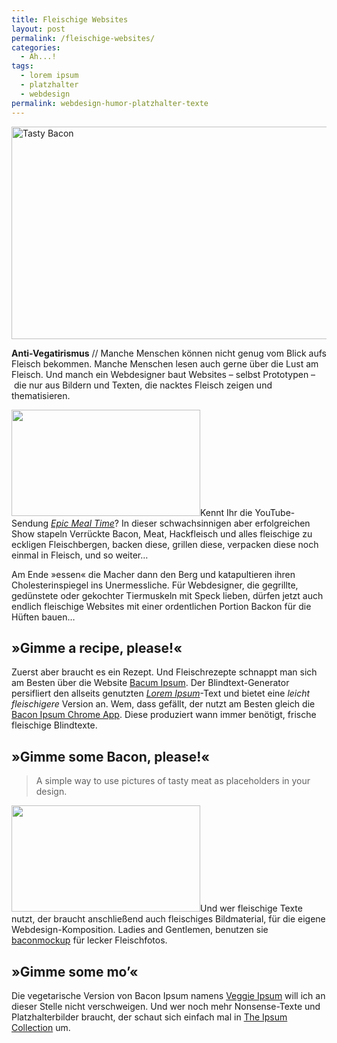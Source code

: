 ```yaml
---
title: Fleischige Websites
layout: post
permalink: /fleischige-websites/
categories:
  - Ah...!
tags:
  - lorem ipsum
  - platzhalter
  - webdesign
permalink: webdesign-humor-platzhalter-texte
---
```

<img src="http://baconmockup.com/604/340" alt="Tasty Bacon" width="604" height="340" />

**Anti-Vegatirismus** // Manche Menschen können nicht genug vom Blick aufs Fleisch bekommen. Manche Menschen lesen auch gerne über die Lust am Fleisch. Und manch ein Webdesigner baut Websites – selbst Prototypen – die nur aus Bildern und Texten, die nacktes Fleisch zeigen und thematisieren.<!--more-->

<img class="alignright" src="http://baconmockup.com/302/170" alt="" width="302" height="170" />Kennt Ihr die YouTube-Sendung *[Epic Meal Time][1]*? In dieser schwachsinnigen aber erfolgreichen Show stapeln Verrückte Bacon, Meat, Hackfleisch und alles fleischige zu eckligen Fleischbergen, backen diese, grillen diese, verpacken diese noch einmal in Fleisch, und so weiter&#8230;

Am Ende »essen« die Macher dann den Berg und katapultieren ihren Cholesterinspiegel ins Unermessliche. Für Webdesigner, die gegrillte, gedünstete oder gekochter Tiermuskeln mit Speck lieben, dürfen jetzt auch endlich fleischige Websites mit einer ordentlichen Portion Backon für die Hüften bauen&#8230;

## »Gimme a recipe, please!«

Zuerst aber braucht es ein Rezept. Und Fleischrezepte schnappt man sich am Besten über die Website [Bacum Ipsum][2]. Der Blindtext-Generator persifliert den allseits genutzten *[Lorem Ipsum][3]*-Text und bietet eine *leicht fleischigere* Version an. Wem, dass gefällt, der nutzt am Besten gleich die [Bacon Ipsum Chrome App][4]. Diese produziert wann immer benötigt, frische fleischige Blindtexte.

## »Gimme some Bacon, please!«

> A simple way to use pictures of tasty meat as placeholders in your design. 

<img class="alignleft" src="http://baconmockup.com/302/171" alt="" width="302" height="170" />Und wer fleischige Texte nutzt, der braucht anschließend auch fleischiges Bildmaterial, für die eigene Webdesign-Komposition. Ladies and Gentlemen, benutzen sie [baconmockup][5] für lecker Fleischfotos.

## »Gimme some mo&#8217;«

Die vegetarische Version von Bacon Ipsum namens [Veggie Ipsum][6] will ich an dieser Stelle nicht verschweigen. Und wer noch mehr Nonsense-Texte und Platzhalterbilder braucht, der schaut sich einfach mal in [The Ipsum Collection][7] um.

 [1]: https://www.youtube.com/user/EpicMealTime
 [2]: http://baconipsum.com/
 [3]: http://de.wikipedia.org/wiki/Lorem_ipsum
 [4]: https://chrome.google.com/webstore/detail/bacon-ipsum/aemfamjbcdkhembecdcmmfeedmkcicii
 [5]: http://baconmockup.com
 [6]: http://veggieipsum.com/
 [7]: http://theipsumcollection.com/
